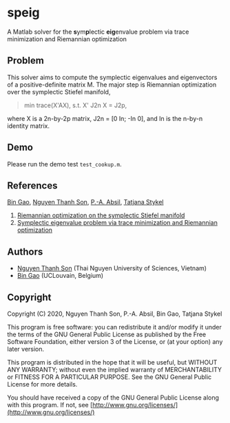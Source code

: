 # speig
A Matlab solver for the **s**ym**p**lectic **eig**envalue problem via trace minimization and Riemannian optimization

## Problem
This solver aims to compute the symplectic eigenvalues and eigenvectors of a positive-definite matrix M.
The major step is Riemannian optimization over the symplectic Stiefel manifold,

> min trace(X'AX), s.t.  X' J2n X = J2p,

where X is a 2n-by-2p matrix, J2n = [0 In; -In 0], and In is the n-by-n identity matrix.

## Demo
Please run the demo test ```test_cookup.m```.

## References
[Bin Gao](https://www.gaobin.cc/), [Nguyen Thanh Son](https://sites.google.com/view/ntson), [P.-A. Absil](https://sites.uclouvain.be/absil/), [Tatjana Stykel](https://www.uni-augsburg.de/en/fakultaet/mntf/math/prof/numa/team/tatjana-stykel/)
1. [Riemannian optimization on the symplectic Stiefel manifold](https://arxiv.org/abs/2006.15226)
2. [Symplectic eigenvalue problem via trace minimization and Riemannian optimization](https://arxiv.org/abs/2101.02618)

## Authors
+ [Nguyen Thanh Son](https://sites.google.com/view/ntson) (Thai Nguyen University of Sciences, Vietnam)
+ [Bin Gao](https://www.gaobin.cc/) (UCLouvain, Belgium)

## Copyright
Copyright (C) 2020, Nguyen Thanh Son, P.-A. Absil, Bin Gao, Tatjana Stykel

This program is free software: you can redistribute it and/or modify it under the terms of the GNU General Public License as published by the Free Software Foundation, either version 3 of the License, or (at your option) any later version.

This program is distributed in the hope that it will be useful, but WITHOUT ANY WARRANTY; without even the implied warranty of MERCHANTABILITY or FITNESS FOR A PARTICULAR PURPOSE. See the GNU General Public License for more details.

You should have received a copy of the GNU General Public License along with this program. If not, see [http://www.gnu.org/licenses/](http://www.gnu.org/licenses/)
